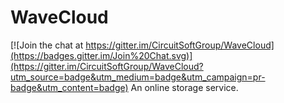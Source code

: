 # WaveCloud

[![Join the chat at https://gitter.im/CircuitSoftGroup/WaveCloud](https://badges.gitter.im/Join%20Chat.svg)](https://gitter.im/CircuitSoftGroup/WaveCloud?utm_source=badge&utm_medium=badge&utm_campaign=pr-badge&utm_content=badge)
An online storage service.
